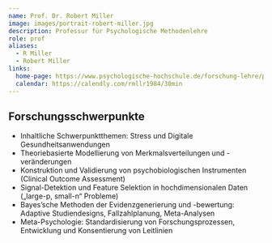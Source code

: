```yaml
---
name: Prof. Dr. Robert Miller
image: images/portrait-robert-miller.jpg
description: Professur für Psychologische Methodenlehre
role: prof
aliases:
  - R Miller
  - Robert Miller
links:
  home-page: https://www.psychologische-hochschule.de/forschung-lehre/professuren/prof-dr-robert-miller/
  calendar: https://calendly.com/rmllr1984/30min
---
```


## Forschungsschwerpunkte

- Inhaltliche Schwerpunktthemen: Stress und Digitale Gesundheitsanwendungen
- Theoriebasierte Modellierung von Merkmalsverteilungen und -veränderungen
- Konstruktion und Validierung von psychobiologischen Instrumenten (Clinical Outcome Assessment)
- Signal-Detektion und Feature Selektion in hochdimensionalen Daten („large-p, small-n“ Probleme)
- Bayes’sche Methoden der Evidenzgenerierung und -bewertung: Adaptive Studiendesigns, Fallzahlplanung, Meta-Analysen
- Meta-Psychologie: Standardisierung von Forschungsprozessen, Entwicklung und Konsentierung von Leitlinien
